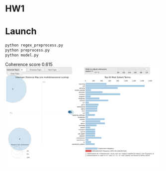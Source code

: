 # HW1

# Launch
    python regex_preprocess.py
    python preprocess.py
    python model.py

Coherence score 0.615
![visualization](generated/viz.png?raw=true)  
